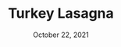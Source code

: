 ---
title: "Turkey Lasagna"
date: "October 22, 2021"
prepTime: "30 min" 
cookingTime: "60 min"
totalTime: "130 min"
topic: "dinner"
originalLink: "https://www.ambitiouskitchen.com/the-best-healthy-turkey-lasagna-youll-ever-eat/"
scottRating: 4
image: "../images/default.png"
ingredients: [
  {
    name: Olive Oil,
    amount: 1,
    unit: tsp 
  },
  {
    name: "Ground Turkey (94% Lean)",
    amount: 1,
    unit: lb
  },
  {
    name: "White Onion",
    preparation: ", finely diced",
    amount: 1,
    unit: count
  },
  {
    name: "Garlic cloves",
    preparation: ", minced",
    amount: 3,
    unit: count
  },
  {
    name: Canned Crushed Tomatoes,
    amount: 28,
    unit: oz
  },
  {
    name: Canned Tomato Paste,
    amount: 6,
    unit: oz
  },
  {
    name: Canned Tomato Sauce,
    amount: 15,
    unit: oz
  },
  {
    name: Maple Syrup,
    amount: 1,
    unit: tbsp
  },
  {
    name: Water,
    amount: 0.5,
    unit: cup
  },
  {
    name: Fresh Basil,
    amount: 0.25,
    unit: cups
  },
  {
    name: Italian Seasoning,
    amount: 2,
    unit: tsp
  },
  {
    name: Dried Oregano,
    amount: 2,
    unit: tsp
  },
  {
    name: Fennel Seeds,
    amount: 1,
    unit: tsp
  },
  {
    name: Red Pepper Flakes,
    amount: 0.5,
    unit: tsp
  },
  {
    name: Nutmeg,
    amount: 0.25,
    unit: tsp
  },
  {
    name: Salt,
    amount: 1,
    unit: tsp
  },
  {
    name: Ground Black Pepper,
    amount: 1,
    unit: tsp
  },
  {
    name: Whole Wheat Lasagna Noodles,
    amount: 10,
    unit: count
  },
  {
    name: Part Skim Ricotta,
    amount: 15,
    unit: oz
  },
  {
    name: Egg,
    amount: 1,
    unit: count
  },
  {
    name: "Fresh Basil",
    preparation: ", diced",
    amount: 0.25,
    unit: cups
  },
  {
    name: Salt,
    amount: 0.5,
    unit: tsp
  },
  {
    name: Black Pepper,
    preparation: ", Ground",
    amount: 0.5,
    unit: tsp
  },
  {
    name: Fresh Basil,
    amount: 0.25,
    unit: cup
  },
  {
    name: "Fresh Mozzarella",
    preparation: ", sliced thinly",
    amount: 16,
    unit: oz 
  },
  {
    name: "Parmesan Cheese",
    preparation: ", Grated",
    amount: 0.5,
    unit: cups
  },
  {
    name: "Parmesan Cheese",
    preparation: ", Grated",
    amount: 0.25,
    unit: cups
  },
  {
    name: Basil,
    amount: 5,
    unit: leaves
  },
]
directions: [
  "Make the sauce: add oil to large pot over medium high heat. Add garlic and cook until fragrent (about 30 seconds). Add turkey and onion and cook until no longer pink. Add crushed tomatoes, tomato paste, water, and maple syrup. Add the herbs and spices - basil, italian seasoning, oregano, fennel, red pepper flakes, nutmeg, salt, and pepper. Reduce heat to low, cover and simmer while cooking lasagna noodles.",
  "Cook the noodles: cook until just short of al dente. It'll cook more when it is baked. Drain and rinse in cold water so it stops soaking.",
  "Make the ricotta mixture: mix the rocotta, egg, basil, salt, and pepper in a medium bowl.",
  "Preheat oven to 400F and grease a 9 x 13 baking pan or casserole dish with nonstick cooking spray.",
  "Assemble the lasagna: spread 1.5 cups of the turkey meat sauce over the botom of the baking dish. Place a layer of noodles on top (should be around 5). Spread half of the ricotta cheese mixture, 2 tablespoons of diced basil and 0.33 of the mozzarella slices. Addd 1.5 cups of meat sauce on top, sprinkle with 0.25 cups of parmesan cheese. REpeat layers again. Top with remaining mozzarella sauce.",
  "Cover with foil and bake for 25 minutes and then remove the foil and bake for another 20 minutes. You can also broil as a last step for extra crispyness if your cookware supports it. Garnish with 0.25 cups of parmesan and extra basil. Let it cool for 15 to 20 minutes before serving."
]

---